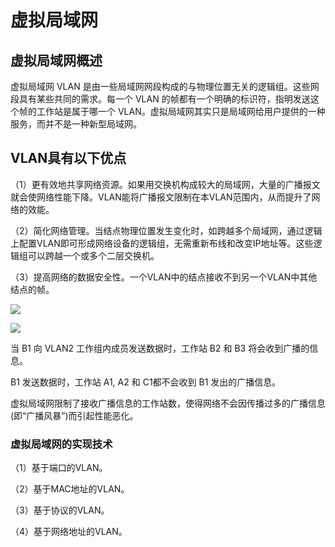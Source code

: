 # 虚拟局域网

## 虚拟局域网概述

虚拟局域网 VLAN 是由一些局域网网段构成的与物理位置无关的逻辑组。这些网段具有某些共同的需求。每一个 VLAN 的帧都有一个明确的标识符，指明发送这个帧的工作站是属于哪一个 VLAN。虚拟局域网其实只是局域网给用户提供的一种服务，而并不是一种新型局域网。

## VLAN具有以下优点

（1）更有效地共享网络资源。如果用交换机构成较大的局域网，大量的广播报文就会使网络性能下降。VLAN能将广播报文限制在本VLAN范围内，从而提升了网络的效能。

（2）简化网络管理。当结点物理位置发生变化时，如跨越多个局域网，通过逻辑上配置VLAN即可形成网络设备的逻辑组，无需重新布线和改变IP地址等。这些逻辑组可以跨越一个或多个二层交换机。

（3）提高网络的数据安全性。一个VLAN中的结点接收不到另一个VLAN中其他结点的帧。



![](https://cdn.jsdelivr.net/gh/ZanderZhao/img20/file/20191105233017.png)





![](https://cdn.jsdelivr.net/gh/ZanderZhao/img20/file/20191105233052.png)



当 B1 向 VLAN2 工作组内成员发送数据时，工作站 B2 和 B3 将会收到广播的信息。

B1 发送数据时，工作站 A1, A2 和 C1都不会收到 B1 发出的广播信息。 

虚拟局域网限制了接收广播信息的工作站数，使得网络不会因传播过多的广播信息(即“广播风暴”)而引起性能恶化。 



### 虚拟局域网的实现技术

（1）基于端口的VLAN。

（2）基于MAC地址的VLAN。

（3）基于协议的VLAN。

（4）基于网络地址的VLAN。































